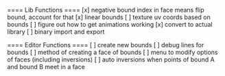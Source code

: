 ====  Lib  Functions  ====
[x] negative bound index in face means flip bound, account for that
[x] linear bounds
[ ] texture uv coords based on bounds
[ ] figure out how to get animations working
[x] convert to actual library
[ ] binary import and export

==== Editor Functions ====
[ ] create new bounds
[ ] debug lines for bounds
[ ] method of creating a face of bounds
[ ] menu to modify options of faces (including inversions)
[ ] auto inversions when points of bound A and bound B meet in a face